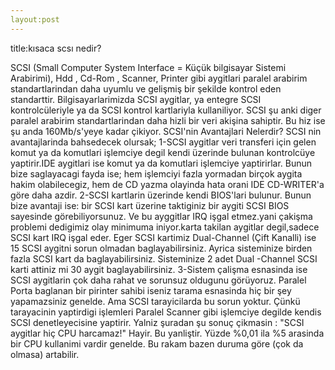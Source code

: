 ```yaml
---
layout:post
---
```


title:kısaca scsı nedir?

SCSI (Small Computer System Interface = Küçük bilgisayar Sistemi Arabirimi), Hdd , Cd-Rom , Scanner, Printer gibi aygitlari paralel arabirim standartlarindan daha uyumlu ve gelişmiş bir şekilde kontrol eden standarttir. Bilgisayarlarimizda SCSI aygitlar, ya entegre SCSI kontrolcüleriyle ya da SCSI kontrol kartlariyla kullaniliyor. SCSI şu anki diger paralel arabirim standartlarindan daha hizli bir veri akişina sahiptir. Bu hiz ise şu anda 160Mb/s'yeye kadar çikiyor. SCSI'nin Avantajlari Nelerdir? SCSI nin avantajlarinda bahsedecek olursak; 
1-SCSI aygitlar veri transferi için gelen komut ya da komutlari işlemciye degil kendi üzerinde bulunan kontrolcüye yaptirir.IDE aygitlari ise komut ya da komutlari işlemciye yaptirirlar. Bunun bize saglayacagi fayda ise; hem işlemciyi fazla yormadan birçok aygita hakim olabilecegiz, hem de CD yazma olayinda hata orani IDE CD-WRITER'a göre daha azdir. 
2-SCSI kartlarin üzerinde kendi BIOS'lari bulunur. Bunun bize avantaji ise: bir SCSI kart üzerine taktiginiz bir aygiti SCSI BIOS sayesinde görebiliyorsunuz. Ve bu ayggitlar IRQ işgal etmez.yani çakişma problemi dedigimiz olay minimuma iniyor.karta takilan aygitlar degil,sadece SCSI kart IRQ işgal eder. Eger SCSI kartimiz Dual-Channel (Çift Kanalli) ise 15 SCSI aygitni sorun olmadan baglayabilirsiniz. Ayrica sisteminize birden fazla SCSI kart da baglayabilirsiniz. Sisteminize 2 adet Dual -Channel SCSI karti attiniz mi 30 aygit baglayabilirsiniz.
3-Sistem çalişma esnasinda ise SCSI aygitlarin çok daha rahat ve sorunsuz oldugunu görüyoruz. Paralel Porta baglanan bir pirinter sahibi iseniz tarama esnasinda hiç bir şey yapamazsiniz genelde. Ama SCSI tarayicilarda bu sorun yoktur. Çünkü tarayacinin yaptirdigi işlemleri Paralel Scanner gibi işlemciye degilde kendis SCSI denetleyecisine yaptirir. Yalniz şuradan şu sonuç çikmasin : "SCSI aygitlar hiç CPU harcamaz!" Hayir. Bu yanliştir. Yüzde %0,01 ila %5 arasinda bir CPU kullanimi vardir genelde. Bu rakam bazen duruma göre (çok da olmasa) artabilir.
